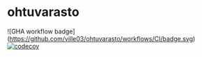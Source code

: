 # ohtuvarasto
![GHA workflow badge] (https://github.com/ville03/ohtuvarasto/workflows/CI/badge.svg)
[![codecov](https://codecov.io/gh/ville03/ohtuvarasto/graph/badge.svg?token=V7XFEF55Y0)](https://codecov.io/gh/ville03/ohtuvarasto)